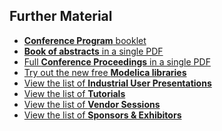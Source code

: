 <h2>Further Material</h2>

<ul>
<li><a href="Modelica2019Program.pdf"><strong>Conference Program</strong> booklet</a></li>
<li><a href="Modelica2019BookOfAbstracts.pdf"><strong>Book of abstracts</strong> in a single PDF</a></li>
<li><a href="Modelica2019Proceedings.pdf">Full <strong>Conference Proceedings</strong> in a single PDF</a></li>
<li><a href="libraries.html">Try out the new free <strong>Modelica libraries</strong></a></li>
<li><a href="userpres.html">View the list of <strong>Industrial User Presentations</strong></a></li>
<li><a href="tutorials.html">View the list of <strong>Tutorials</strong></a></li>
<li><a href="vendors.html">View the list of <strong>Vendor Sessions</strong></a></li>
<li><a href="exhibitors.html">View the list of <strong>Sponsors &amp; Exhibitors</strong></a></li>
</ul>